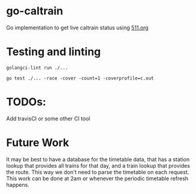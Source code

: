 # go-caltrain

Go implementation to get live caltrain status using [511.org](https://511.org/)

# Testing and linting
`golangci-lint run ./...`

`go test ./... -race -cover -count=1 -coverprofile=c.out`


# TODOs:
Add travisCI or some other CI tool

# Future Work
It may be best to have a database for the timetable data, that has a station lookup that provides all trains for that day, and a train lookup that provides the route. This way we don't need to parse the timetable on each request. This work can be done at 2am or whenever the periodic timetable refresh happens.

